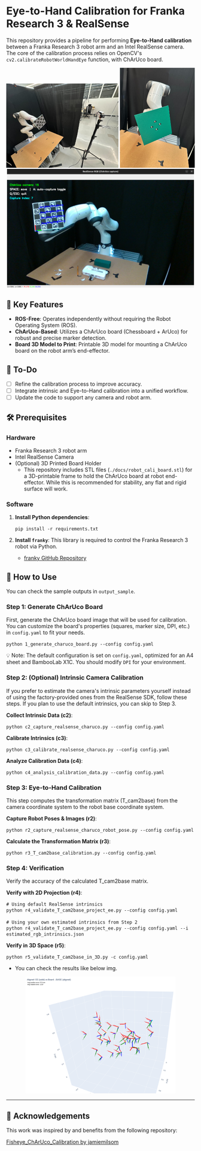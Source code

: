 # Eye-to-Hand Calibration for Franka Research 3 & RealSense

This repository provides a pipeline for performing **Eye-to-Hand calibration** between a Franka Research 3 robot arm and an Intel RealSense camera. The core of the calibration process relies on OpenCV's `cv2.calibrateRobotWorldHandEye` function, with ChArUco board.

<div align="center">
  <img src="docs/env_img.jpg" width="300">
  <img src="docs/attached_3d_printing.jpg" width="200">
  <img src="docs/collecting_pose.png" width="500">
</div>

## 🌟 Key Features

* **ROS-Free**: Operates independently without requiring the Robot Operating System (ROS).
* **ChArUco-Based**: Utilizes a ChArUco board (Chessboard + ArUco) for robust and precise marker detection.
* **Board 3D Model to Print**: Printable 3D model for mounting a ChArUco board on the robot arm’s end-effector.

## 📅 To-Do
- [ ] Refine the calibration process to improve accuracy.
- [ ] Integrate intrinsic and Eye-to-Hand calibration into a unified workflow.
- [ ] Update the code to support any camera and robot arm.

## 🛠️ Prerequisites

### Hardware
* Franka Research 3 robot arm
* Intel RealSense Camera
* (Optional) 3D Printed Board Holder
    - This repository includes STL files (`./docs/robot_cali_board.stl`) for a 3D-printable frame to hold the ChArUco board at robot end-effector. While this is recommended for stability, any flat and rigid surface will work.


### Software
1.  **Install Python dependencies**:
    ```shell
    pip install -r requirements.txt
    ```

2.  **Install `franky`**:
    This library is required to control the Franka Research 3 robot via Python.
    * [franky GitHub Repository](https://github.com/TimSchneider42/franky)


## 🚀 How to Use
You can check the sample outputs in `output_sample`.

### Step 1: Generate ChArUco Board
First, generate the ChArUco board image that will be used for calibration. You can customize the board's properties (squares, marker size, DPI, etc.) in `config.yaml` to fit your needs.

```shell
python 1_generate_charuco_board.py --config config.yaml
```
💡 Note: The default configuration is set on `config.yaml`, optimized for an A4 sheet and BambooLab X1C. You should modify `DPI` for your environment.

### Step 2: (Optional) Intrinsic Camera Calibration
If you prefer to estimate the camera's intrinsic parameters yourself instead of using the factory-provided ones from the RealSense SDK, follow these steps. If you plan to use the default intrinsics, you can skip to Step 3.

**Collect Intrinsic Data (c2)**:
```shell
python c2_capture_realsense_charuco.py --config config.yaml
```

**Calibrate Intrinsics (c3)**:
```shell
python c3_calibrate_realsense_charuco.py --config config.yaml
```

**Analyze Calibration Data (c4)**:
```shell
python c4_analysis_calibration_data.py --config config.yaml
```

### Step 3: Eye-to-Hand Calibration
This step computes the transformation matrix (T_cam2base) from the camera coordinate system to the robot base coordinate system.

**Capture Robot Poses & Images (r2)**:
```shell
python r2_capture_realsense_charuco_robot_pose.py --config config.yaml
```

**Calculate the Transformation Matrix (r3)**:
```shell
python r3_T_cam2base_calibration.py --config config.yaml
```

### Step 4: Verification
Verify the accuracy of the calculated T_cam2base matrix.

**Verify with 2D Projection (r4)**:
```shell
# Using default RealSense intrinsics
python r4_validate_T_cam2base_project_ee.py --config config.yaml 

# Using your own estimated intrinsics from Step 2
python r4_validate_T_cam2base_project_ee.py --config config.yaml --i estimated_rgb_intrinsics.json
```

**Verify in 3D Space (r5)**:
```shell
python r5_validate_T_cam2base_in_3D.py -c config.yaml
```
- You can check the results like below img.
<p align="center">
  <img src="docs/T_cam2base_result.png" width="400">
</p>

---

## 🙏 Acknowledgements
This work was inspired by and benefits from the following repository:

[Fisheye_ChArUco_Calibration by jamiemilsom](https://github.com/jamiemilsom/Fisheye_ChArUco_Calibration)